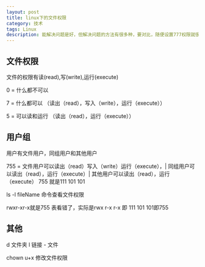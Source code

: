 ```yaml
---
layout: post
title: linux下的文件权限
category: 技术
tags: Linux 
description: 能解决问题是好，但解决问题的方法有很多种，要对比，随便设置777权限就很不安全~
---
```


## 文件权限

文件的权限有读(read),写(write),运行(execute)

0 = 什么都不可以

7 = 什么都可以 （读出（read），写入（write），运行（execute））

5 = 可以读和运行 （读出（read），运行（execute））


## 用户组
用户有文件用户，同组用户和其他用户

755 = 文件用户可以读出（read）写入（write）运行（execute），|  同组用户可以读出（read），运行（execute）| 其他用户可以读出（read），运行（execute）   755 就是111 101 101

ls -l fileName 命令查看文件权限

rwxr-xr-x就是755 表看错了，实际是rwx r-x r-x 即 111 101 101即755

## 其他
d 文件夹  l 链接 - 文件

chown u+x 修改文件权限
